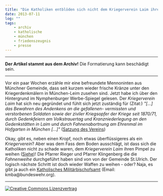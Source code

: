 ```yaml
---
title: "Die Katholiken entblöden sich nicht dem Kriegerverein Laim ihre Fahne zu segnen"
date: 2013-07-11
log: ""
tags: 
    - archiv
    - katholische
    - münchen
    - friedenszeugnis
    - presse
---
```

<hr><b>Der Artikel stammt aus dem Archiv!</b> Die Formatierung kann beschädigt sein.<hr>

<p>Vor ein paar Wochen erzähle mir eine befreundete Mennoninten aus Münchner Gemeinde, dass seit kurzem wieder frische Kränze unter den Kriegerdenkmälern in München-Leim zusehen sind. Jetzt habe ich über den Hintergrund im Nymphenburger Werbe-Spiegel gelesen. Der <i>Kriegerverein Laim</i> hat sich neu gegründet und fühlt sich jetzt zuständig für (Zitat:) <i>"[...] das Bewahren des Andenkens an die gefallenen- vermissten und verstorbenen Soldaten sowie der ziviler Kriegsopfer der Kriege seit 1870/71, durch Gedenkfeiern am Volkstrauertag und Kranzniederlegung an den Gedenkstätten in Laim und durch Fahnenabortnung am Ehrenmal im Hofgarten in München [...]"</i> (<a href="http://www.kriegerverein-laim.de/index.php?cid=344&pid=325">Satzung des Vereins</a>)</p>

<p>Okay, gibt es, neben einen Kropf, noch etwas überflüssigeres als ein <i>Kriegerverein</i>? Aber was dem Fass dem Boden ausschlägt, ist dass sich die Katholiken nicht zu schade waren, dem <i>Kriegerverein Laim</i> ihren Pimpel zu weihen (<a href="http://www.kriegerverein-laim.de/index.php?cid=359&pid=324">Siehe</a>)! Die Pfarrer Rieger und Pfarrer Klingenberg die die <i>Fahnenweihe</i> durchgeführt haben sind von von der Gemeinde St.Ulrich. Der logisch nächste Schritt ist doch wieder Waffen zu weihen - oder? Naja, es gibt ja auch ein <a href="http://www.kmba.militaerseelsorge.bundeswehr.de/portal/a/kmba/!ut/p/c4/DcLBDYAgDAXQWVygvXtzC-ViiiH40wKGoq6veY8D_6o8yDLQqhivvB2Y40sF5imZ71qiUOtZKlxI745EKuNsBudLl-kDrbnakA!!/">Katholisches Militärbischofsamt</a> (Email: kmba@bundeswehr.org). </p>


<hr>
<a rel="license" href="http://creativecommons.org/licenses/by-sa/3.0/"><img alt="Creative Commons Lizenzvertrag" style="border-width:0" src="http://i.creativecommons.org/l/by-sa/3.0/88x31.png" /></a>
